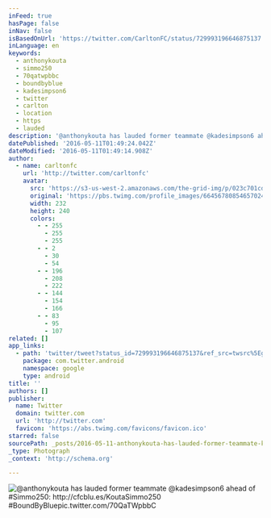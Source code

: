 ```yaml
---
inFeed: true
hasPage: false
inNav: false
isBasedOnUrl: 'https://twitter.com/CarltonFC/status/729993196646875137'
inLanguage: en
keywords:
  - anthonykouta
  - simmo250
  - 70qatwpbbc
  - boundbyblue
  - kadesimpson6
  - twitter
  - carlton
  - location
  - https
  - lauded
description: '@anthonykouta has lauded former teammate @kadesimpson6 ahead of #Simmo250: http://cfcblu.es/KoutaSimmo250 #BoundByBluepic.twitter.com/70QaTWpbbC'
datePublished: '2016-05-11T01:49:24.042Z'
dateModified: '2016-05-11T01:49:14.908Z'
author:
  - name: carltonfc
    url: 'http://twitter.com/carltonfc'
    avatar:
      src: 'https://s3-us-west-2.amazonaws.com/the-grid-img/p/023c701cd195499cf8de3fa2e04ee9d2a44073ed.jpg'
      original: 'https://pbs.twimg.com/profile_images/664567808546570240/zmo3U4Pk_400x400.jpg'
      width: 232
      height: 240
      colors:
        - - 255
          - 255
          - 255
        - - 2
          - 30
          - 54
        - - 196
          - 208
          - 222
        - - 144
          - 154
          - 166
        - - 83
          - 95
          - 107
related: []
app_links:
  - path: 'twitter/tweet?status_id=729993196646875137&ref_src=twsrc%5Egoogle%7Ctwcamp%5Eandroidseo%7Ctwgr%5Estatus%7Ctwterm%5E729993196646875137'
    package: com.twitter.android
    namespace: google
    type: android
title: ''
authors: []
publisher:
  name: Twitter
  domain: twitter.com
  url: 'http://twitter.com'
  favicon: 'https://abs.twimg.com/favicons/favicon.ico'
starred: false
sourcePath: _posts/2016-05-11-anthonykouta-has-lauded-former-teammate-kadesimpson6-ahead.md
_type: Photograph
_context: 'http://schema.org'

---
```

![@anthonykouta has lauded former teammate @kadesimpson6 ahead of #Simmo250: http://cfcblu.es/KoutaSimmo250 #BoundByBluepic.twitter.com/70QaTWpbbC](https://s3-us-west-2.amazonaws.com/the-grid-img/p/ecbaccd6a4e3832b745f40c80ce4bec2dcad4a11.jpg)